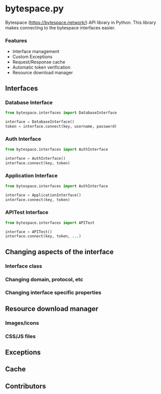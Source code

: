 # bytespace.py
Bytespace (https://bytespace.network/) API library in Python.
This library makes connecting to the bytespace interfaces easier.

### Features
- Interface management 
- Custom Exceptions
- Request/Response cache
- Automatic token verification
- Resource download manager

## Interfaces

### Database Interface

```py
from bytespace.interfaces import DatabaseInterface

interface = DatabaseInterface()
token = interface.connect(key, username, password)
```

### Auth Interface

```py
from bytespace.interfaces import AuthInterface

interface = AuthInterface()
interface.connect(key, token)
```

### Application Interface

```py
from bytespace.interfaces import AuthInterface

interface = ApplicationInterface()
interface.connect(key, token)
```

### APITest Interface
```py
from bytespace.interfaces import APITest

interface = APITest()
interface.connect(key, token, ...)
```

## Changing aspects of the interface

### Interface class

### Changing domain, protocol, etc

### Changing interface specific properties

## Resource download manager

### Images/icons

### CSS/JS files

## Exceptions

## Cache


## Contributors 

